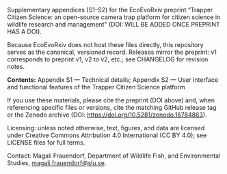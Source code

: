 Supplementary appendices (S1–S2) for the EcoEvoRxiv preprint “Trapper Citizen Science: an open-source camera trap platform for citizen science in wildlife research and management” (DOI: WILL BE ADDED ONCE PREPRINT HAS A DOI). 

Because EcoEvoRxiv does not host these files directly, this repository serves as the canonical, versioned record. Releases mirror the preprint: v1 corresponds to preprint v1, v2 to v2, etc.; see CHANGELOG for revision notes. 


__Contents:__ Appendix S1 — Technical details; Appendix S2 — User interface and functional features of the Trapper Citizen Science platform

If you use these materials, please cite the preprint (DOI above) and, when referencing specific files or versions, cite the matching GitHub release tag or the Zenodo archive (DOI: https://doi.org/10.5281/zenodo.16784863). 

Licensing: unless noted otherwise, text, figures, and data are licensed under Creative Commons Attribution 4.0 International (CC BY 4.0); see LICENSE files for full terms. 

Contact: Magali Frauendorf, Department of Wildlife Fish, and Environmental Studies, magali.frauendorf@slu.se.
